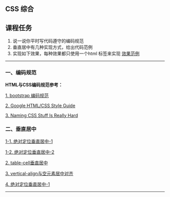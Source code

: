 ## CSS 综合

## 课程任务

1.  说一说你平时写代码遵守的编码规范
2.  垂直居中有几种实现方式，给出代码范例
3.  实现如下效果，每种效果都只使用一个html 标签来实现 [效果范例](http://book.jirengu.com/jirengu-inc/task/%E8%80%81%E4%BB%BB%E5%8A%A1%E4%BB%A3%E7%A0%81/10-2.html)

---

### 一、编码规范

**HTML与CSS编码规范参考：**

[1. bootstrap 编码规范](http://codeguide.bootcss.com/)

[2. Google HTML/CSS Style Guide](https://google.github.io/styleguide/htmlcssguide.xml)

[3. Naming CSS Stuff Is Really Hard](http://codeguide.bootcss.com/)

### 二、垂直居中

[1-1. 绝对定位垂直居中-1](../RM13/code1-case1.html)

[1-2. 绝对定位垂直居中-2](../RM13/code1-case2.html)

[2. table-cell垂直居中](../RM13/code2.html)

[3. vertical-align与空元素居中对齐](../RM13/code3.html)

[4. 绝对定位垂直居中-1](../RM13/code4-triangle.html)

---

